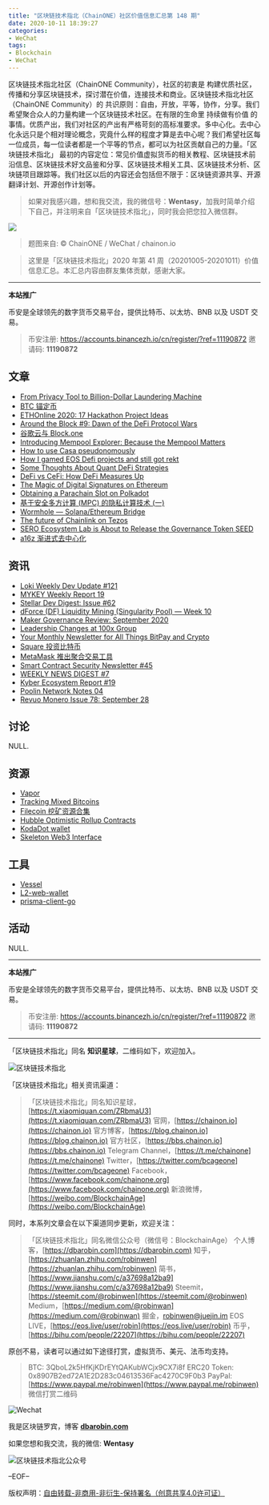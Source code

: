 ```yaml
---
title: "区块链技术指北（ChainONE）社区价值信息汇总第 148 期"
date: 2020-10-11 18:39:27
categories:
- WeChat
tags:
- Blockchain
- WeChat
---
```

区块链技术指北社区（ChainONE Community），社区的初衷是 构建优质社区，传播和分享区块链技术，探讨潜在价值，连接技术和商业。区块链技术指北社区（ChainONE Community）的 共识原则：自由，开放，平等，协作，分享。我们希望聚合众人的力量构建一个区块链技术社区。在有限的生命里 持续做有价值 的事情。优质产出，我们对社区的产出有严格苛刻的高标准要求。多中心化。去中心化永远只是个相对理论概念，究竟什么样的程度才算是去中心呢？我们希望社区每一位成员，每一位读者都是一个平等的节点，都可以为社区贡献自己的力量。「区块链技术指北」 最初的内容定位：常见价值虚拟货币的相关教程、区块链技术前沿信息、区块链技术好文品鉴和分享、区块链技术相关工具、区块链技术分析、区块链项目跟踪等。我们社区以后的内容还会包括但不限于：区块链资源共享、开源翻译计划、开源创作计划等。
<!-- more -->

> 如果对我感兴趣，想和我交流，我的微信号：**Wentasy**，加我时简单介绍下自己，并注明来自「区块链技术指北」，同时我会把您拉入微信群。

![](https://cdn.dbarobin.com/EFxCQjC.png)

> 题图来自: © ChainONE / WeChat / chainon.io

> 这里是「区块链技术指北」2020 年第 41 周（20201005-20201011）价值信息汇总。本汇总内容由群友集体贡献，感谢大家。

***

**本站推广**

币安是全球领先的数字货币交易平台，提供比特币、以太坊、BNB 以及 USDT 交易。

> 币安注册: https://accounts.binancezh.io/cn/register/?ref=11190872
> 邀请码: **11190872**

## 文章

* [From Privacy Tool to Billion-Dollar Laundering Machine](https://bbs.chainon.io/d/6544)
* [BTC 锚定币](https://bbs.chainon.io/d/6545)
* [ETHOnline 2020: 17 Hackathon Project Ideas](https://bbs.chainon.io/d/6548)
* [Around the Block #9: Dawn of the DeFi Protocol Wars](https://bbs.chainon.io/d/6553)
* [谷歌云与 Block.one](https://bbs.chainon.io/d/6556)
* [Introducing Mempool Explorer: Because the Mempool Matters](https://bbs.chainon.io/d/6557)
* [How to use Casa pseudonomously](https://bbs.chainon.io/d/6558)
* [How I gamed EOS Defi projects and still got rekt](https://bbs.chainon.io/d/6559)
* [Some Thoughts About Quant DeFi Strategies](https://bbs.chainon.io/d/6562)
* [DeFi vs CeFi: How DeFi Measures Up](https://bbs.chainon.io/d/6564)
* [The Magic of Digital Signatures on Ethereum](https://bbs.chainon.io/d/6565)
* [Obtaining a Parachain Slot on Polkadot](https://bbs.chainon.io/d/6566)
* [基于安全多方计算 (MPC) 的隐私计算技术 (一)](https://bbs.chainon.io/d/6568)
* [Wormhole — Solana/Ethereum Bridge](https://bbs.chainon.io/d/6570)
* [The future of Chainlink on Tezos](https://bbs.chainon.io/d/6571)
* [SERO Ecosystem Lab is About to Release the Governance Token SEED](https://bbs.chainon.io/d/6572)
* [a16z 渐进式去中心化](https://bbs.chainon.io/d/6573)

## 资讯

* [Loki Weekly Dev Update #121](https://bbs.chainon.io/d/6541)
* [MYKEY Weekly Report 19](https://bbs.chainon.io/d/6542)
* [Stellar Dev Digest: Issue #62](https://bbs.chainon.io/d/6543)
* [dForce (DF) Liquidity Mining (Singularity Pool) — Week 10](https://bbs.chainon.io/d/6549)
* [Maker Governance Review: September 2020](https://bbs.chainon.io/d/6550)
* [Leadership Changes at 100x Group](https://bbs.chainon.io/d/6551)
* [Your Monthly Newsletter for All Things BitPay and Crypto](https://bbs.chainon.io/d/6552)
* [Square 投资比特币](https://bbs.chainon.io/d/6554)
* [MetaMask 推出聚合交易工具](https://bbs.chainon.io/d/6555)
* [Smart Contract Security Newsletter #45](https://bbs.chainon.io/d/6560)
* [WEEKLY NEWS DIGEST #7](https://bbs.chainon.io/d/6561)
* [Kyber Ecosystem Report #19](https://bbs.chainon.io/d/6563)
* [Poolin Network Notes 04](https://bbs.chainon.io/d/6567)
* [Revuo Monero Issue 78: September 28](https://bbs.chainon.io/d/6569)

## 讨论

NULL.

## 资源

* [Vapor](https://bbs.chainon.io/d/6546)
* [Tracking Mixed Bitcoins](https://bbs.chainon.io/d/6547)
* [Filecoin 挖矿资源合集](https://bbs.chainon.io/d/6575)
* [Hubble Optimistic Rollup Contracts](https://bbs.chainon.io/d/6576)
* [KodaDot wallet](https://bbs.chainon.io/d/6579)
* [Skeleton Web3 Interface](https://bbs.chainon.io/d/6580)

## 工具

* [Vessel](https://bbs.chainon.io/d/6574)
* [L2-web-wallet](https://bbs.chainon.io/d/6577)
* [prisma-client-go](https://bbs.chainon.io/d/6578)

## 活动

NULL.

***

**本站推广**

币安是全球领先的数字货币交易平台，提供比特币、以太坊、BNB 以及 USDT 交易。

> 币安注册: https://accounts.binancezh.io/cn/register/?ref=11190872
> 邀请码: **11190872**

***

「区块链技术指北」同名 **知识星球**，二维码如下，欢迎加入。

![区块链技术指北](https://cdn.dbarobin.com/3YzonTR.png)

「区块链技术指北」相关资讯渠道：

> 「区块链技术指北」同名知识星球，[https://t.xiaomiquan.com/ZRbmaU3](https://t.xiaomiquan.com/ZRbmaU3)
> 官网，[https://chainon.io](https://chainon.io)
> 官方博客，[https://blog.chainon.io](https://blog.chainon.io)
> 官方社区，[https://bbs.chainon.io](https://bbs.chainon.io)
> Telegram Channel，[https://t.me/chainone](https://t.me/chainone)
> Twitter，[https://twitter.com/bcageone](https://twitter.com/bcageone)
> Facebook，[https://www.facebook.com/chainone.org](https://www.facebook.com/chainone.org)
> 新浪微博，[https://weibo.com/BlockchainAge](https://weibo.com/BlockchainAge)

同时，本系列文章会在以下渠道同步更新，欢迎关注：

> 「区块链技术指北」同名微信公众号（微信号：BlockchainAge）
> 个人博客，[https://dbarobin.com](https://dbarobin.com)
> 知乎，[https://zhuanlan.zhihu.com/robinwen](https://zhuanlan.zhihu.com/robinwen)
> 简书，[https://www.jianshu.com/c/a37698a12ba9](https://www.jianshu.com/c/a37698a12ba9)
> Steemit，[https://steemit.com/@robinwen](https://steemit.com/@robinwen)
> Medium，[https://medium.com/@robinwan](https://medium.com/@robinwan)
> 掘金，[robinwen@juejin.im](https://juejin.im/user/5673ccae60b2260ee435f89a/posts)
> EOS LIVE，[https://eos.live/user/robin](https://eos.live/user/robin)
> 币乎，[https://bihu.com/people/22207](https://bihu.com/people/22207)

原创不易，读者可以通过如下途径打赏，虚拟货币、美元、法币均支持。

> BTC: 3QboL2k5HfKjKDrEYtQAKubWCjx9CX7i8f
> ERC20 Token: 0x8907B2ed72A1E2D283c04613536Fac4270C9F0b3
> PayPal: [https://www.paypal.me/robinwen](https://www.paypal.me/robinwen)
> 微信打赏二维码

![Wechat](https://cdn.dbarobin.com/SzoNl5b.jpg)

我是区块链罗宾，博客 **[dbarobin.com](https://dbarobin.com/)**

如果您想和我交流，我的微信: **Wentasy**

![区块链技术指北公众号](https://cdn.dbarobin.com/w0wignb.png)

–EOF–

版权声明：[自由转载-非商用-非衍生-保持署名（创意共享4.0许可证）](http://creativecommons.org/licenses/by-nc-nd/4.0/deed.zh)